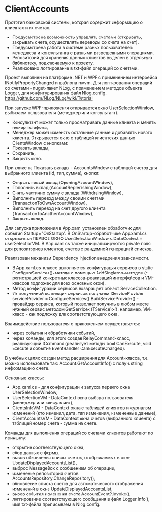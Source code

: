 # ClientAccounts

Прототип банковской системы, которая содержит информацию о клиентах и их счетах.
- Предусмотрена возможность управлять счетами (открывать, закрывать счета, осуществлять переводы со счета на счет). 
- Предусмотрена работа в системе разных пользователей: менеджера и консультанта с разными разрешенными операциями.
- Репозиторий для хранения данных клиентов выделен в отдельную библиотеку, подключаемую к проекту. 
- Реализовано логгирование в txt-файл операций со счетами. 

Проект выполнен на платформе .NET и WPF с применением интерфейса INotifyPropertyChanged и шаблона mvvm.
Для логгирования операций со счетами - nuget-пакет NLog, с применением методов объекта Logger, для конфигурирования файл Nlog.config.
https://github.com/NLog/NLog/wiki/Tutorial  

При запуске WPF-приложения открывается окно UserSelectionWindow, выбираем пользователя (менеджер или консультант).
- Консультант может только просматривать данные клиента и менять номер телефона, 
- Менеджер может изменять остальные данные и добавлять нового клиента.
Открывается окно с таблицей клиентских данных ClientsWindow с кнопками:
- Показать вклады, 
- Сохранить,
- Закрыть окно.

При клике на Показать вклады - AccountsWindow с таблицей счетов для выбранного клиента (Id, тип, сумма), кнопки:
- Открыть новый вклад (OpeningAccountWindow),
- Пополнить вклад (AccountReplenishingWindow), 
- Снять частично сумму с вклада (WithdraingWindow),
- Выполнить перевод между своими счетами (TransactionToOwnAccountWindow),
- Выполнить перевод на счет другого клиента (TransactionToAnotherAccountWindow),
- Закрыть вклад.

Для запуска приложения в App.xaml установлен обработчик для события Startup="OnStartup".
В OnStartup-обработчике App.xaml.cs открывается ПЕРВОЕ ОКНО UserSelectionWindow с DataContext = userSelectionVM.
В App.xaml.cs также инициализируются private поля для репозиториев клиентов, счетов с рандомной генерацией списков.

Реализован механизм Dependency Injection внедрения зависимости.
- В App.xaml.cs-классе выполняется конфигурация сервисов в static ConfigureServices()-методе с помощью AddSingleton-методов (с регистрацией конкретных классов-реализаций интерфейсов и VM-классов подложек для всех основных окон). 
- Метод конфигурации сервисов возвращает объект ServiceCollection.
- Из полученной коллекции сервисов получаем IServiceProvider serviceProvider = ConfigureServices().BuildServiceProvider() - провайдер сервиса, который позволяет получить в любом месте нужный сервис методом GetService<(TService)>(), например, VM-класс - как подложку для соответствующего окна.

Взаимодействие пользователя с приложением осуществляется:
- через события и обработчики событий, 
- через команды, для этого создан RelayCommand-класс, реализующий ICommand (реализует методы bool CanExecute, void Execute и событие EventHandler CanExecuteChanged).

В учебных целях создан метод расширения для Account-класса, т.е. можно использовать так: 
Account.GetAccountInfo() с получ. string информации о счете.

Основные классы:
- App.xaml.cs - для конфигурации и запуска первого окна UserSelectionWindow,
- UserSelectionVM - DataContext окна выбора пользователя (менеджер или консультант),
- ClientsInfoVM - DataContext окна с таблицей клиентов и журналом изменений (кто изменил, дата, тип изменения, измененные данные),
- ClientAccountsVM - DataContext окна счетов (выбранного клиента) с таблицей номер счета - сумма на счете.

Команды для выполнения операций со счетами клиентов работают по принципу:
- открытие соответствующего окна, 
- сбор данных с формы, 
- вызов обновления списка счетов, отображаемых в окне UpdateDisplayedAccountsList(),
- выброс MessageBox с сообщением об операции, 
- изменение репозитория счетов AccountsRepository.ChangeRepository(),
- обновление списка счетов для автоматического отображения изменений в окне UpdateDisplayedAccountsList,
- вызов события изменения счета AccountEvent?.Invoke(),
- логгирование соответствующего сообщения в файл Logger.Info(), имя txt-файла прописываем в Nlog.config.